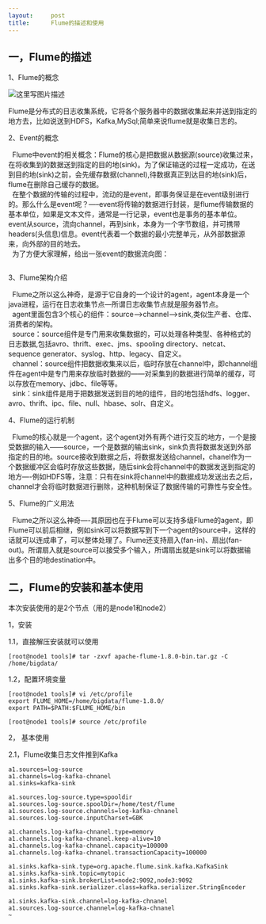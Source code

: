 ```yaml
---
layout:     post
title:      Flume的描述和使用
---
```

<div id="article_content" class="article_content clearfix csdn-tracking-statistics" data-pid="blog" data-mod="popu_307" data-dsm="post">
								            <link rel="stylesheet" href="https://csdnimg.cn/release/phoenix/template/css/ck_htmledit_views-f76675cdea.css">
						<div class="htmledit_views" id="content_views">
                <h2><strong>一，Flume的描述</strong></h2>

<p>1、Flume的概念</p>

<p><img alt="这里写图片描述" class="has" src="https://img-blog.csdn.net/20160530153940611"></p>

<p>Flume是分布式的日志收集系统，它将各个服务器中的数据收集起来并送到指定的地方去，比如说送到HDFS，Kafka,MySql;简单来说flume就是收集日志的。 </p>

<p>2、Event的概念 </p>

<p>  Flume中event的相关概念：Flume的核心是把数据从数据源(source)收集过来，在将收集到的数据送到指定的目的地(sink)。为了保证输送的过程一定成功，在送到目的地(sink)之前，会先缓存数据(channel),待数据真正到达目的地(sink)后，flume在删除自己缓存的数据。 <br>
  在整个数据的传输的过程中，流动的是event，即事务保证是在event级别进行的。那么什么是event呢？—–event将传输的数据进行封装，是flume传输数据的基本单位，如果是文本文件，通常是一行记录，event也是事务的基本单位。event从source，流向channel，再到sink，本身为一个字节数组，并可携带headers(头信息)信息。event代表着一个数据的最小完整单元，从外部数据源来，向外部的目的地去。 <br>
  为了方便大家理解，给出一张event的数据流向图： </p>

<p><img alt="" class="has" src="https://img-blog.csdn.net/20160530163300022"></p>

<p>3、Flume架构介绍 </p>

<p>  Flume之所以这么神奇，是源于它自身的一个设计的agent，agent本身是一个java进程，运行在日志收集节点—所谓日志收集节点就是服务器节点。 <br>
  agent里面包含3个核心的组件：source—-&gt;channel—–&gt;sink,类似生产者、仓库、消费者的架构。 <br>
  source：source组件是专门用来收集数据的，可以处理各种类型、各种格式的日志数据,包括avro、thrift、exec、jms、spooling directory、netcat、sequence generator、syslog、http、legacy、自定义。 <br>
  channel：source组件把数据收集来以后，临时存放在channel中，即channel组件在agent中是专门用来存放临时数据的——对采集到的数据进行简单的缓存，可以存放在memory、jdbc、file等等。 <br>
  sink：sink组件是用于把数据发送到目的地的组件，目的地包括hdfs、logger、avro、thrift、ipc、file、null、hbase、solr、自定义。 </p>

<p>4、Flume的运行机制 </p>

<p>  Flume的核心就是一个agent，这个agent对外有两个进行交互的地方，一个是接受数据的输入——source，一个是数据的输出sink，sink负责将数据发送到外部指定的目的地。source接收到数据之后，将数据发送给channel，chanel作为一个数据缓冲区会临时存放这些数据，随后sink会将channel中的数据发送到指定的地方—-例如HDFS等，注意：只有在sink将channel中的数据成功发送出去之后，channel才会将临时数据进行删除，这种机制保证了数据传输的可靠性与安全性。</p>

<p>5、Flume的广义用法</p>

<p>  Flume之所以这么神奇—-其原因也在于Flume可以支持多级Flume的agent，即Flume可以前后相继，例如sink可以将数据写到下一个agent的source中，这样的话就可以连成串了，可以整体处理了。Flume还支持扇入(fan-in)、扇出(fan-out)。所谓扇入就是source可以接受多个输入，所谓扇出就是sink可以将数据输出多个目的地destination中。 </p>

<h2>二，Flume的安装和基本使用</h2>

<p>本次安装使用的是2个节点（用的是node1和node2）</p>

<p>1，安装</p>

<p>1.1，直接解压安装就可以使用</p>

<pre class="has">
<code>[root@node1 tools]# tar -zxvf apache-flume-1.8.0-bin.tar.gz -C /home/bigdata/</code></pre>

<p>1.2，配置环境变量</p>

<pre class="has">
<code>[root@node1 tools]# vi /etc/profile
export FLUME_HOME=/home/bigdata/flume-1.8.0/
export PATH=$PATH:$FLUME_HOME/bin

[root@node1 tools]# source /etc/profile</code></pre>

<p>2， 基本使用</p>

<p>2.1，Flume收集日志文件推到Kafka</p>

<pre class="has">
<code class="hljs">a1.sources=log-source
a1.channels=log-kafka-chnanel
a1.sinks=kafka-sink

a1.sources.log-source.type=spooldir
a1.sources.log-source.spoolDir=/home/test/flume
a1.sources.log-source.channels=log-kafka-chnanel
a1.sources.log-source.inputCharset=GBK

a1.channels.log-kafka-chnanel.type=memory
a1.channels.log-kafka-chnanel.keep-alive=10
a1.channels.log-kafka-chnanel.capacity=100000
a1.channels.log-kafka-chnanel.transactionCapacity=100000

a1.sinks.kafka-sink.type=org.apache.flume.sink.kafka.KafkaSink
a1.sinks.kafka-sink.topic=mytopic
a1.sinks.kafka-sink.brokerList=node2:9092,node3:9092
a1.sinks.kafka-sink.serializer.class=kafka.serializer.StringEncoder

a1.sinks.kafka-sink.channel=log-kafka-chnanel
a1.sources.log-source.channel=log-kafka-chnanel
~                                                </code></pre>

<p> </p>

<p> </p>            </div>
                </div>
